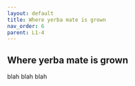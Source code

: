 ```yaml
---
layout: default
title: Where yerba mate is grown
nav_order: 6
parent: L1-4
---
```


## Where yerba mate is grown

blah blah blah